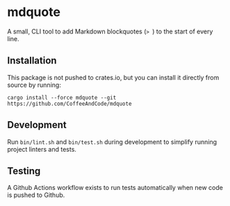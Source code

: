 # mdquote

A small, CLI tool to add Markdown blockquotes (`> `) to the start of every line.

## Installation

This package is not pushed to crates.io, but you can install it directly from
source by running:

```shell
cargo install --force mdquote --git https://github.com/CoffeeAndCode/mdquote
```

## Development

Run `bin/lint.sh` and `bin/test.sh` during development to simplify running
project linters and tests.

## Testing

A Github Actions workflow exists to run tests automatically when new code is
pushed to Github.
